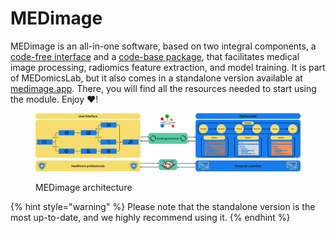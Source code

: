 # MEDimage

MEDimage is an all-in-one software, based on two integral components, a [code-free interface](https://github.com/MEDomics-UdeS/medimage-app/) and a [code-base package](https://github.com/MEDomics-UdeS/MEDimage), that facilitates medical image processing, radiomics feature extraction, and model training. It is part of MEDomicsLab, but it also comes in a standalone version available at [medimage.app](https://medimage.app/). There, you will find all the resources needed to start using the module. Enjoy :heart:!

<figure><img src="../../../.gitbook/assets/Global_architecture.png" alt=""><figcaption><p>MEDimage architecture</p></figcaption></figure>

{% hint style="warning" %}
Please note that the standalone version is the most up-to-date, and we highly recommend using it.
{% endhint %}
